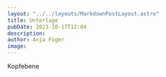 ```yaml
---
layout: "../../layouts/MarkdownPostLayout.astro"
title: Unterlage 
pubDate: 2023-10-17T12:04
description: 
author: Anja Füger
image: 
---
```


Kopfebene